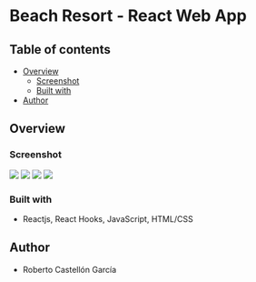 # Beach Resort - React Web App


## Table of contents

- [Overview](#overview)
  - [Screenshot](#screenshot)
  - [Built with](#built-with)
- [Author](#author)



## Overview

### Screenshot

![](.src/assets/screenshots/1.png)
![](./src/assets/screenshots/2.png)
![](./src/assets/screenshots/3.png)
![](./src/assets/screenshots/4.png)





### Built with

- Reactjs, React Hooks, JavaScript, HTML/CSS



## Author
- Roberto Castellón García




